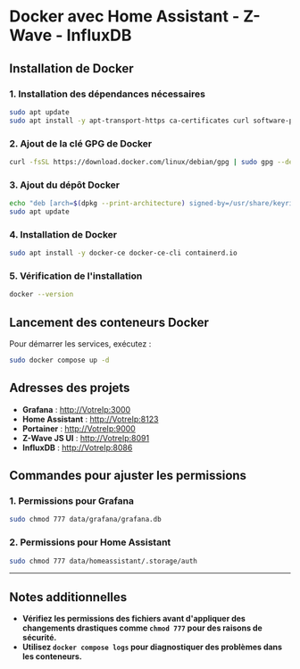 # Docker avec Home Assistant - Z-Wave - InfluxDB

## Installation de Docker

### 1. Installation des dépendances nécessaires

```bash
sudo apt update
sudo apt install -y apt-transport-https ca-certificates curl software-properties-common
```

### 2. Ajout de la clé GPG de Docker

```bash
curl -fsSL https://download.docker.com/linux/debian/gpg | sudo gpg --dearmor -o /usr/share/keyrings/docker-archive-keyring.gpg
```

### 3. Ajout du dépôt Docker

```bash
echo "deb [arch=$(dpkg --print-architecture) signed-by=/usr/share/keyrings/docker-archive-keyring.gpg] https://download.docker.com/linux/debian $(lsb_release -cs) stable" | sudo tee /etc/apt/sources.list.d/docker.list > /dev/null
sudo apt update
```

### 4. Installation de Docker

```bash
sudo apt install -y docker-ce docker-ce-cli containerd.io
```

### 5. Vérification de l'installation

```bash
docker --version
```

## Lancement des conteneurs Docker

Pour démarrer les services, exécutez :

```bash
sudo docker compose up -d
```

## Adresses des projets

- **Grafana** : [http://VotreIp:3000](http://VotreIp:3000)
- **Home Assistant** : [http://VotreIp:8123](http://VotreIp:8123)
- **Portainer** : [http://VotreIp:9000](http://VotreIp:9000)
- **Z-Wave JS UI** : [http://VotreIp:8091](http://VotreIp:8091)
- **InfluxDB** : [http://VotreIp:8086](http://VotreIp:8086)

## Commandes pour ajuster les permissions

### 1. Permissions pour Grafana

```bash
sudo chmod 777 data/grafana/grafana.db
```

### 2. Permissions pour Home Assistant

```bash
sudo chmod 777 data/homeassistant/.storage/auth
```

---

## Notes additionnelles

- **Vérifiez les permissions des fichiers avant d'appliquer des changements drastiques comme `chmod 777` pour des raisons de sécurité.**
- **Utilisez `docker compose logs` pour diagnostiquer des problèmes dans les conteneurs.**